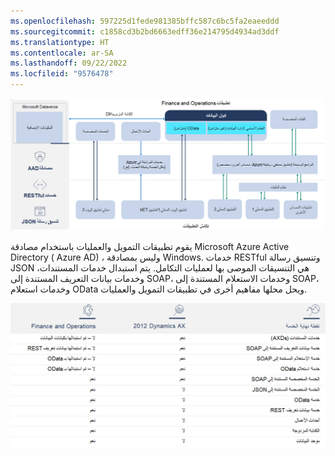 ```yaml
---
ms.openlocfilehash: 597225d1fede981385bffc587c6bc5fa2eaeeddd
ms.sourcegitcommit: c1858cd3b2bd6663edff36e214795d4934ad3ddf
ms.translationtype: HT
ms.contentlocale: ar-SA
ms.lasthandoff: 09/22/2022
ms.locfileid: "9576478"
---
```


[ ![رسم تخطيطي لجدول يعرض تقنيات تكامل تطبيقات التمويل والعمليات.](../media/dynamics-365.png)](../media/dynamics-365.png#lightbox)

يقوم تطبيقات التمويل والعمليات باستخدام مصادقة Microsoft Azure Active Directory ( Azure AD) ، وليس بمصادقة Windows. خدمات RESTful وتنسيق رسالة JSON هي التنسيقات الموصى بها لعمليات التكامل. يتم استبدال خدمات المستندات، وخدمات بيانات التعريف المستندة إلى SOAP، وخدمات الاستعلام المستندة إلى SOAP، وخدمات استعلام OData ويحل محلها مفاهيم أخرى في تطبيقات التمويل والعمليات. 


[ ![رسم تخطيطي لجدول يعرض تقنيات تكامل تطبيقات التمويل والعمليات.](../media/comparison.png)](../media/comparison.png#lightbox)
